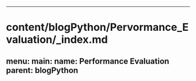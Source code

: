 
---
# content/blogPython/Pervormance_Evaluation/_index.md
menu:
    main:
        name: Performance Evaluation
        parent: blogPython
---